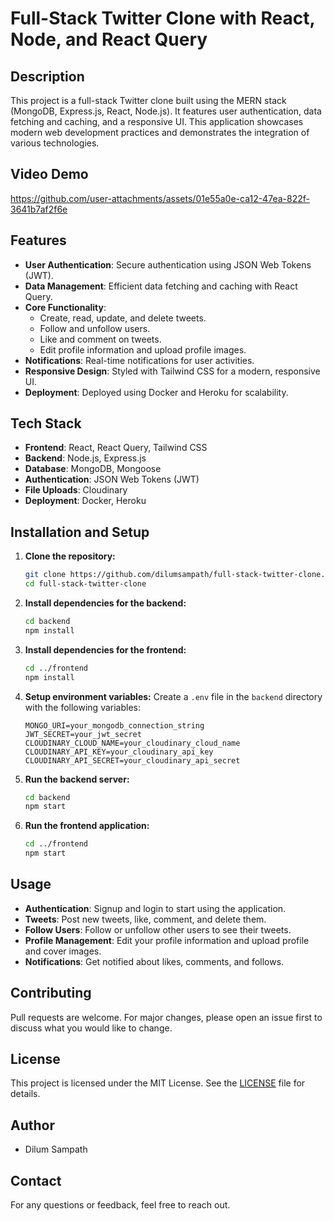 # Full-Stack Twitter Clone with React, Node, and React Query

## Description

This project is a full-stack Twitter clone built using the MERN stack (MongoDB, Express.js, React, Node.js). It features user authentication, data fetching and caching, and a responsive UI. This application showcases modern web development practices and demonstrates the integration of various technologies.

## Video Demo

https://github.com/user-attachments/assets/01e55a0e-ca12-47ea-822f-3641b7af2f6e

## Features

- **User Authentication**: Secure authentication using JSON Web Tokens (JWT).
- **Data Management**: Efficient data fetching and caching with React Query.
- **Core Functionality**:
  - Create, read, update, and delete tweets.
  - Follow and unfollow users.
  - Like and comment on tweets.
  - Edit profile information and upload profile images.
- **Notifications**: Real-time notifications for user activities.
- **Responsive Design**: Styled with Tailwind CSS for a modern, responsive UI.
- **Deployment**: Deployed using Docker and Heroku for scalability.

## Tech Stack

- **Frontend**: React, React Query, Tailwind CSS
- **Backend**: Node.js, Express.js
- **Database**: MongoDB, Mongoose
- **Authentication**: JSON Web Tokens (JWT)
- **File Uploads**: Cloudinary
- **Deployment**: Docker, Heroku

## Installation and Setup

1. **Clone the repository:**

   ```bash
   git clone https://github.com/dilumsampath/full-stack-twitter-clone.git
   cd full-stack-twitter-clone
   ```

2. **Install dependencies for the backend:**

   ```bash
   cd backend
   npm install
   ```

3. **Install dependencies for the frontend:**

   ```bash
   cd ../frontend
   npm install
   ```

4. **Setup environment variables:**
   Create a `.env` file in the `backend` directory with the following variables:

   ```plaintext
   MONGO_URI=your_mongodb_connection_string
   JWT_SECRET=your_jwt_secret
   CLOUDINARY_CLOUD_NAME=your_cloudinary_cloud_name
   CLOUDINARY_API_KEY=your_cloudinary_api_key
   CLOUDINARY_API_SECRET=your_cloudinary_api_secret
   ```

5. **Run the backend server:**

   ```bash
   cd backend
   npm start
   ```

6. **Run the frontend application:**
   ```bash
   cd ../frontend
   npm start
   ```

## Usage

- **Authentication**: Signup and login to start using the application.
- **Tweets**: Post new tweets, like, comment, and delete them.
- **Follow Users**: Follow or unfollow other users to see their tweets.
- **Profile Management**: Edit your profile information and upload profile and cover images.
- **Notifications**: Get notified about likes, comments, and follows.

## Contributing

Pull requests are welcome. For major changes, please open an issue first to discuss what you would like to change.

## License

This project is licensed under the MIT License. See the [LICENSE](LICENSE) file for details.

## Author

- Dilum Sampath

## Contact

For any questions or feedback, feel free to reach out.
